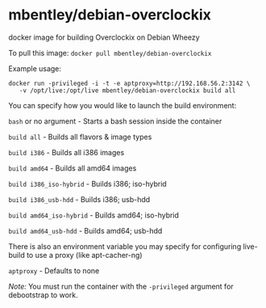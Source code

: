 mbentley/debian-overclockix
==================

docker image for building Overclockix on Debian Wheezy

To pull this image:
`docker pull mbentley/debian-overclockix`

Example usage:
```
docker run -privileged -i -t -e aptproxy=http://192.168.56.2:3142 \
   -v /opt/live:/opt/live mbentley/debian-overclockix build all
```

You can specify how you would like to launch the build environment:

`bash` or no argument - Starts a bash session inside the container

`build all` - Builds all flavors & image types

`build i386` - Builds all i386 images

`build amd64` - Builds all amd64 images

`build i386_iso-hybrid` - Builds i386; iso-hybrid

`build i386_usb-hdd` - Builds i386; usb-hdd

`build amd64_iso-hybrid` - Builds amd64; iso-hybrid

`build amd64_usb-hdd` - Builds amd64; usb-hdd

There is also an environment variable you may specify for configuring live-build to use a proxy (like apt-cacher-ng)

`aptproxy` - Defaults to none

*Note:* You must run the container with the `-privileged` argument for debootstrap to work.
